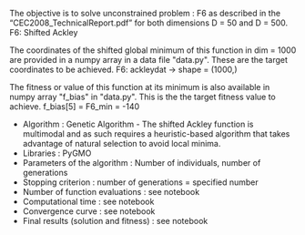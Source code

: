 The objective is to solve unconstrained problem : F6 as described in the “CEC2008_TechnicalReport.pdf” for both dimensions D = 50 and D = 500.
F6: Shifted Ackley

The coordinates of the shifted global minimum of this function in dim = 1000 are provided in a numpy array in a data file "data.py". These are the target coordinates to be achieved.
F6: ackleydat -> shape = (1000,)

The fitness or value of this function at its minimum is also available in numpy array "f_bias" in "data.py". This is the the target fitness value to achieve.
f_bias[5] = F6_min = -140

- Algorithm : Genetic Algorithm - The shifted Ackley function is multimodal and as such requires a heuristic-based algorithm that takes advantage of natural selection to avoid local minima.
- Libraries : PyGMO
- Parameters of the algorithm : Number of individuals, number of generations 
- Stopping criterion : number of generations = specified number
- Number of function evaluations : see notebook
- Computational time : see notebook
- Convergence curve : see notebook
- Final results (solution and fitness) : see notebook
